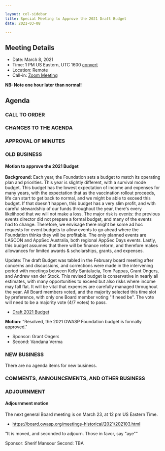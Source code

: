 ```yaml
---

layout: col-sidebar
title: Special Meeting to Approve the 2021 Draft Budget
date: 2021-03-08

---
```


## Meeting Details

- Date: March 8, 2021
- Time: 1 PM US Eastern, UTC 1600 [convert](https://www.timeanddate.com/worldclock/meetingdetails.html?year=2021&month=3&day=8&hour=18&min=0&sec=0&p1=197&p2=137&p3=179&p4=48&p5=54)
- Location: Remote
- Call-in: [Zoom Meeting](https://zoom.us/j/675935446)

**NB: Note one hour later than normal!**

## Agenda

### CALL TO ORDER

<!--
Board Members
- Grant Ongers, Martin Knobloch, Owen Pendlebury, Sherif Mansour, Vandana Verma Sehgal, Joubin Jabbari, Bil Corry

Guests
Andrew van der Stock, Tom Pappas, Dawn Aitken, Kelly Santalucia
-->

### CHANGES TO THE AGENDA

### APPROVAL OF MINUTES

### OLD BUSINESS

#### Motion to approve the 2021 Budget

**Background:** Each year, the Foundation sets a budget to match its operating plan and priorities. This year is slightly different, with a survival mode budget. This budget has the lowest expectation of income and expenses for many years, with the expectation that as the vaccination rollout proceeds, life can start to get back to normal, and we might be able to exceed this budget. If that doesn't happen, this budget has a very slim profit, and with careful stewardship of our funds throughout the year, there's every likelihood that we will not make a loss. The major risk is events: the previous events director did not prepare a formal budget, and many of the events had to change. Therefore, we envisage there might be some ad hoc requests for event budgets to allow events to go ahead where the Foundation thinks they will be profitable. The only planned events are LASCON and AppSec Australia, both regional AppSec Days events. Lastly, this budget assumes that there will be finance reform, and therefore makes allowances for limited awards & scholarships, grants, and expenses.

Update: The draft Budget was tabled in the February board meeting after concerns and discussions, and corrections were made in the intervening period with meetings between Kelly Santalucia, Tom Pappas, Grant Ongers, and Andrew van der Stock. This revised budget is conservative in nearly all estimates, with many opportunities to exceed but also risks where income may fall flat. It will be vital that expenses are carefully managed throughout the year. All Board members voted, and the majority selected this time slot by preference, with only one Board member voting "if need be". The vote will need to be a majority vote (4/7 votes) to pass.

- [Draft 2021 Budget](/attachments/202103-draft-budget-summary.xlsx)

**Motion**: "Resolved, the 2021 OWASP Foundation budget is formally approved."

- Sponsor: Grant Ongers
- Second: Vandana Verma

### NEW BUSINESS

There are no agenda items for new business.

### COMMENTS, ANNOUNCEMENTS, AND OTHER BUSINESS

### ADJOURNMENT

#### Adjournment motion

The next general Board meeting is on March 23, at 12 pm US Eastern Time.
- https://board.owasp.org/meetings-historical/2021/202103.html

"It is moved, and seconded to adjourn. Those in favor, say "aye""

Sponsor: Sherif Mansour
Second: TBA
